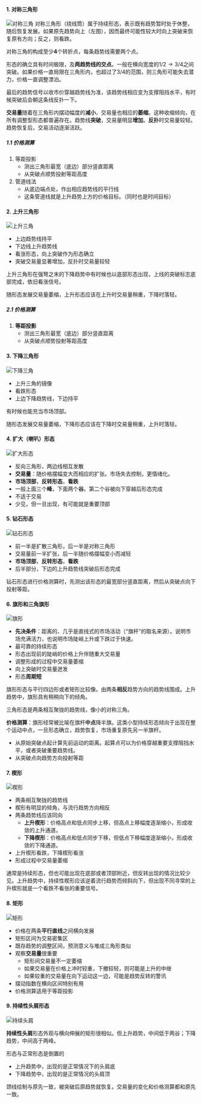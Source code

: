 #### 1. 对称三角形
![对称三角](./img/continuous-pattern/symmetrical-%20triangle.png)
对称三角形（绕线筒）属于持续形态，表示既有趋势暂时处于休整，随后恢复发展。如果原先趋势向上（左图），因而最终可能性较大时向上突破来恢复原有方向；反之，则看跌。

对称三角的构成至少**4**个转折点，每条趋势线需要两个点。

形态的确立具有时间极限，及**两趋势线的交点**。一般在横向宽度的$1/2 \to 3/4$之间突破。如果价格一直局限在三角形内，也超过了3/4的范围，则三角形可能失去潜力，价格一直调整漂泊。

最后的趋势信号以收市价穿越趋势线为准，该趋势线相应变为支撑阻挡水平，有时候突破后会朝这条线反扑一下。

**交易量**随着在三角形内摆动幅度的**减小**，交易量也相应的**萎缩**。这种收缩倾向，在所有调整型形态都普遍存在。趋势线**突破**，交易量明显**增加**。**反扑**时交易量较轻。趋势恢复后，交易活动逐渐活跃。
##### 1.1 价格测算

1. 等距投影
   - 测出三角形最宽（底边）部分竖直距离
   - 从突破点顺势投射等距高度
2. 管道线法
    - 从底边端点处，作出相应趋势线的平行线
    - 这条管道线就是上升趋势上方的价格目标。（同时也是时间目标）

#### 2. 上升三角形
![上升三角](./img/continuous-pattern/up-%20triangle.png)
- 上边趋势线持平
- 下边线上升趋势线
- 看涨形态，向上突破作为形态确立
- 突破交易量显著增加，反扑时交易量较轻

上升三角形在强弩之末的下降趋势中有时候也以底部形态出现，上线的突破标志底部完成，依旧看涨信号。

随形态发展交易量萎缩，上升形态应该在上升时交易量稍重，下降时落轻。
##### 2.1 价格测算
1. **等距投影**
   - 测出三角形最宽（底边）部分竖直距离
   - 从突破点顺势投射等距高度

#### 3. 下降三角形
![下降三角](./img/continuous-pattern/down-triangle.png)
- 上升三角的镜像
- 看跌形态
- 上边下降趋势线，下边持平

有时候也能充当市场顶部。

随形态发展交易量萎缩，下降形态应该在下降时交易量稍重，上升时落轻。

#### 4. 扩大（喇叭）形态
![扩大形态](./img/continuous-pattern/broadening.png)
- 反向三角形，两边线相互发散
- **交易量**：随价格摆幅变大而相应的扩张。市场失去控制，更情绪化。
- **市场顶部**，**反转形态**，**看跌**
- 一般上面三个**峰**，下面两个**谷**。第二个谷被向下穿越后形态完成
- 不适于交易
- 少见，但一旦出现，有可能就是重要顶部

#### 5. 钻石形态
![钻石形态](./img/continuous-pattern/diamond.png)
- 前一半是扩散三角形，后一半是对称三角形
- 交易量前一半扩张，后一半随价格摆幅变小而减轻
- **市场顶部**，**反转形态**，**看跌**
- 后半部分，下边的上升趋势线突破后形态完成

钻石形态进行价格测算时，先测出该形态的最宽部分竖直距离，然后从突破点向下投射等距。

#### 6. 旗形和三角旗形
![旗形](./img/continuous-pattern/flag.png)
- **先决条件**：距离的、几乎是直线式的市场活动（“旗杆”的取名来源）。说明市场充满活力，也说明市场陡峭上升或下跌过于快速。
- 最可靠的持续形态
- 形态出现前的陡峭的价格上升伴随重大交易量
- 调整形成的过程中交易量萎缩
- 向上突破时交易量迸发
- 形态**周期短**

旗形形态与平行四边形或者矩形比较像。由两条**相反**趋势方向的趋势线围成。上升趋势中，旗形具有稍稍向下的倾角。

三角形态是两条相互聚拢的趋势线，像小的对称三角。

**价格测算**：旗形经常被比喻在旗杆**中点**降半旗。这类小型持续形态倾向于出现在整个运动中点，一旦形态确立，趋势恢复，市场重复原先另一半旗杆。
- 从原始突破点起计算先前运动的距离。起算点可以为价格穿越重要支撑阻挡水平，或者突破重要趋势线。
- 从突破点向趋势方向投射等距

#### 7. 楔形
![楔形](./img/continuous-pattern/wedge.png)

- 两条相互聚拢的趋势线
- 楔形有明显的倾角，与流行趋势方向相反
- 两条趋势线应该同向
   - **上升楔形**：价格高点和低点同步上移，但高点上移幅度逐渐缩小，形成收敛的上升通道。
   - **下降楔形**：价格高点和低点同步下移，但低点下移幅度逐渐缩小，形成收敛的下降通道。
- 上升楔形看跌，下降楔形看涨
- 形成过程中交易量萎缩

通常是持续形态，但也可能出现在底部或者顶部附近，但反转出现的情况比较少见。上升趋势中，持续性楔形应该逆着流行趋势而倾斜向下，但出现不同寻常的上升楔形就是一个看跌不看张的重要信号。

#### 8. 矩形
![矩形](./img/continuous-pattern/rectangle.png)
- 价格在两条**平行直线**之间横向发展
- 矩形区间为交易密集区
- 既存趋势的调整区间，预测意义与堆成三角形类似
- 观察**交易量**很重要
  - 矩形间交易量不一定萎缩
  - 如果交易量在价格上冲时较重，下撤较轻，则可能是上升的中继
  - 如果较重的交易量在向下运动这一边，可能是趋势反转的警讯
- 摆动指数在横向区间特别有用
- 价格测算适用于等距投影

#### 9. 持续性头肩形态
![持续头肩](./img/continuous-pattern/head&shoulder.png)

**持续性头肩**形态外观与横向伸展的矩形很相似。但上升趋势，中间低于两谷；下降趋势，中间高于两峰。

形态与正常形态是倒置的
- 上升趋势中，出现的是正常情况下的头肩底
- 下降趋势中，出现的是正常情况的头肩顶

颈线绘制与原先一致，被突破后原趋势就恢复。交易量的变化和价格测算都和原先一致。